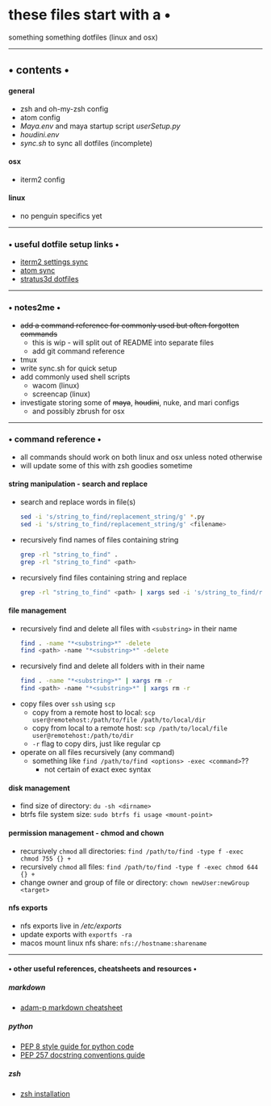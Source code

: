 # these files start with a •
something something dotfiles (linux and osx)

----

## • contents •

#### general
* zsh and oh-my-zsh config
* atom config
* *Maya.env* and maya startup script *userSetup.py*
* *houdini.env*
* *sync.sh* to sync all dotfiles (incomplete)

#### osx
* iterm2 config

#### linux
* no penguin specifics yet

----
### • useful dotfile setup links •
* [iterm2 settings sync](
http://stratus3d.com/blog/2015/02/28/sync-iterm2-profile-with-dotfiles-repository/)  
* [atom sync](https://pawelgrzybek.com/sync-atom-between-multiple-devices/)
* [stratus3d dotfiles](https://github.com/Stratus3D/dotfiles)

----
### • notes2me •
* ~~add a command reference for commonly used but often forgotten commands~~
    * this is wip - will split out of README into separate files
    * add git command reference
* tmux
* write sync.sh for quick setup
* add commonly used shell scripts
    * wacom (linux)
    * screencap (linux)
* investigate storing some of ~~maya~~, ~~houdini~~, nuke, and mari configs
    * and possibly zbrush for osx  

----
### • command reference •
* all commands should work on both linux and osx unless noted otherwise
* will update some of this with zsh goodies sometime
#### string manipulation - search and replace

* search and replace words in file(s)
    ```bash
    sed -i 's/string_to_find/replacement_string/g' *.py
    sed -i 's/string_to_find/replacement_string/g' <filename>
    ```
* recursively find names of files containing string
    ```bash
    grep -rl "string_to_find" .
    grep -rl "string_to_find" <path>
    ```
* recursively find files containing string and replace
    ```bash
    grep -rl "string_to_find" <path> | xargs sed -i 's/string_to_find/replacement_string/g'
    ```

#### file management

* recursively find and delete all files with `<substring>` in their name
    ```bash
    find . -name "*<substring>*" -delete
    find <path> -name "*<substring>*" -delete
    ```
* recursively find and delete all folders with <substring> in their name
    ```bash
    find . -name "*<substring>*" | xargs rm -r
    find <path> -name "*<substring>*" | xargs rm -r
    ```
* copy files over `ssh` using `scp`  
    * copy from a remote host to local: `scp user@remotehost:/path/to/file /path/to/local/dir`
    * copy from local to a remote host: `scp /path/to/local/file user@remotehost:/path/to/dir`
    * `-r` flag to copy dirs, just like regular cp
* operate on all files recursively (any command)
    * something like `find /path/to/find <options> -exec <command>`??
        * not certain of exact exec syntax  

#### disk management

* find size of directory: `du -sh <dirname>`
* btrfs file system size: `sudo btrfs fi usage <mount-point>`

#### permission management - chmod and chown

* recursively `chmod` all directories: `find /path/to/find -type f -exec chmod 755 {} +`
* recursively `chmod` all files: `find /path/to/find -type f -exec chmod 644 {} +`
* change owner and group of file or directory: `chown newUser:newGroup <target>`

#### nfs exports
* nfs exports live in */etc/exports*
* update exports with `exportfs -ra`
* macos mount linux nfs share: `nfs://hostname:sharename`

----
####  • other useful references, cheatsheets and resources •
##### markdown
* [adam-p markdown cheatsheet](https://github.com/adam-p/markdown-here/wiki/Markdown-Cheatsheet)
##### python
 * [PEP 8 style guide for python code](https://www.python.org/dev/peps/pep-0008/)
 * [PEP 257 docstring conventions guide](https://www.python.org/dev/peps/pep-0257/)
##### zsh
* [zsh installation](https://github.com/robbyrussell/oh-my-zsh/wiki/Installing-ZSH)
